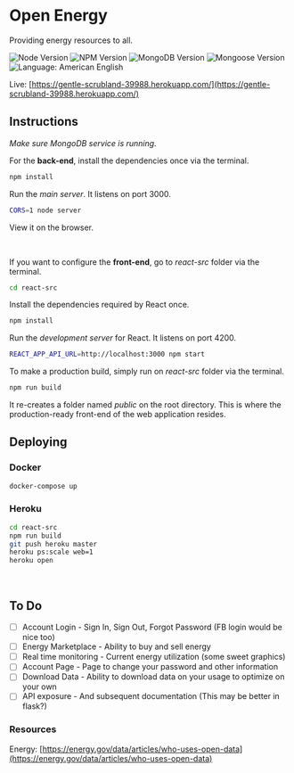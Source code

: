# Open Energy

Providing energy resources to all. 

![Node Version](https://img.shields.io/badge/node-v6.11.0-yellowgreen.svg)
![NPM Version](https://img.shields.io/badge/npm-v3.10.10-blue.svg)
![MongoDB Version](https://img.shields.io/badge/mongodb-v3.4.2-blue.svg)
![Mongoose Version](https://img.shields.io/badge/mongoose-v4.10.8-blue.svg)
![Language: American English](https://img.shields.io/badge/language-american%20english-red.svg)


Live: [https://gentle-scrubland-39988.herokuapp.com/](https://gentle-scrubland-39988.herokuapp.com/)


## Instructions

*Make sure MongoDB service is running.*

For the **back-end**, install the dependencies once via the terminal.
```bash
npm install
```

Run the *main server*. It listens on port 3000.
```bash
CORS=1 node server
```
View it on the browser.

<br>

If you want to configure the **front-end**, go to *react-src* folder via the terminal.

```bash
cd react-src
```

Install the dependencies required by React once.
```bash
npm install
```

Run the *development server* for React. It listens on port 4200.
```bash
REACT_APP_API_URL=http://localhost:3000 npm start
```

To make a production build, simply run on *react-src* folder via the terminal.
```bash
npm run build
```

It re-creates a folder named *public* on the root directory. This is where the production-ready front-end of the web application resides.

## Deploying

### Docker
```bash
docker-compose up
```

### Heroku 
```bash
cd react-src
npm run build
git push heroku master
heroku ps:scale web=1
heroku open
```
<br>

## To Do

- [ ] Account Login - Sign In, Sign Out, Forgot Password (FB login would be nice too)
- [ ] Energy Marketplace - Ability to buy and sell energy
- [ ] Real time monitoring - Current energy utilization (some sweet graphics)
- [ ] Account Page - Page to change your password and other information
- [ ] Download Data - Ability to download data on your usage to optimize on your own
- [ ] API exposure - And subsequent documentation (This may be better in flask?)

### Resources

Energy: [https://energy.gov/data/articles/who-uses-open-data](https://energy.gov/data/articles/who-uses-open-data)

